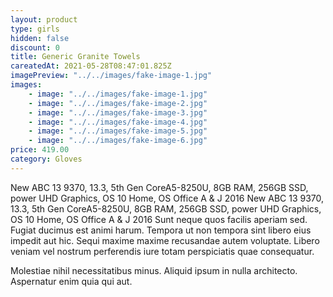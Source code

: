 ```yaml
---
layout: product
type: girls
hidden: false
discount: 0
title: Generic Granite Towels
careatedAt: 2021-05-28T08:47:01.825Z
imagePreview: "../../images/fake-image-1.jpg"
images:
    - image: "../../images/fake-image-1.jpg"
    - image: "../../images/fake-image-2.jpg"
    - image: "../../images/fake-image-3.jpg"
    - image: "../../images/fake-image-4.jpg"
    - image: "../../images/fake-image-5.jpg"
    - image: "../../images/fake-image-6.jpg"
price: 419.00
category: Gloves
---
```

New ABC 13 9370, 13.3, 5th Gen CoreA5-8250U, 8GB RAM, 256GB SSD, power UHD Graphics, OS 10 Home, OS Office A & J 2016
New ABC 13 9370, 13.3, 5th Gen CoreA5-8250U, 8GB RAM, 256GB SSD, power UHD Graphics, OS 10 Home, OS Office A & J 2016
Sunt neque quos facilis aperiam sed. Fugiat ducimus est animi harum. Tempora ut non tempora sint libero eius impedit aut hic. Sequi maxime maxime recusandae autem voluptate. Libero veniam vel nostrum perferendis iure totam perspiciatis quae consequatur.
 Molestiae nihil necessitatibus minus. Aliquid ipsum in nulla architecto. Aspernatur enim quia qui aut.
